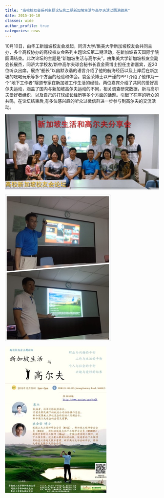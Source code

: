 ```yaml
---
title: "高校校友会系列主题论坛第二期新加坡生活与高尔夫活动圆满结束"
date: 2015-10-10
classes: wide
author_profile: true
categories: news
---
```


10月10日，由华工新加坡校友会发起，同济大学/集美大学新加坡校友会共同主办，多个高校协办的高校校友会系列主题论坛第二期活动，在新加坡春天国际学院圆满结束。此次论坛的主题是“新加坡生活与高尔夫”，由集美大学新加坡校友会副会长展杰，同济大学校友/新中高尔夫球会秘书长袁金荣博士担任主讲嘉宾，近20位听众出席。展杰”船长”以幽默诙谐的语言介绍了他的航海经历以及上岸后在新加坡的吃喝玩乐等多个方面的经验和体会。袁金荣博士以严谨的PPT介绍了他作为一个”地下工作者”隧道专家在新加坡工作生活的经验。两位嘉宾介绍了共同的爱好高尔夫运动，涵盖了国内与新加坡高尔夫运动的不同，相关调查研究数据，新马高尔夫爱好者组织，以及自己的打球成长经历等多个方面的话题。引起了在座的听众的共鸣，在论坛结束后,有多位感兴趣的听众过微信群进一步参与到高尔夫的交流活动。

![](/assets/images/20151010a.jpg)

![](/assets/images/20151010b.jpg)

![](/assets/images/20151010c.jpg)
